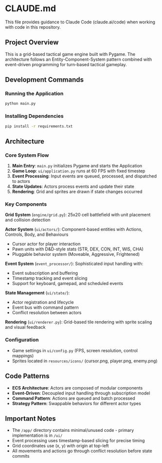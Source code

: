 # CLAUDE.md

This file provides guidance to Claude Code (claude.ai/code) when working with code in this repository.

## Project Overview

This is a grid-based tactical game engine built with Pygame. The architecture follows an Entity-Component-System pattern combined with event-driven programming for turn-based tactical gameplay.

## Development Commands

### Running the Application
```bash
python main.py
```

### Installing Dependencies
```bash
pip install -r requirements.txt
```

## Architecture

### Core System Flow
1. **Main Entry**: `main.py` initializes Pygame and starts the Application
2. **Game Loop**: `ui/application.py` runs at 60 FPS with fixed timestep
3. **Event Processing**: Input events are queued, processed, and dispatched to actors
4. **State Updates**: Actors process events and update their state
5. **Rendering**: Grid and sprites are drawn if state changes occurred

### Key Components

**Grid System** (`engine/grid.py`): 25x20 cell battlefield with unit placement and collision detection

**Actor System** (`ui/actors/`): Component-based entities with Actions, Controls, Body, and Behaviours
- Cursor actor for player interaction
- Pawn units with D&D-style stats (STR, DEX, CON, INT, WIS, CHA)
- Pluggable behavior system (Moveable, Aggressive, Frightened)

**Event System** (`event_processor/`): Sophisticated input handling with:
- Event subscription and buffering
- Timestamp tracking and event slicing
- Support for keyboard, gamepad, and scheduled events

**State Management** (`ui/state/`): 
- Actor registration and lifecycle
- Event bus with command pattern
- Conflict resolution between actors

**Rendering** (`ui/renderer.py`): Grid-based tile rendering with sprite scaling and visual feedback

### Configuration
- Game settings in `ui/config.py` (FPS, screen resolution, control mappings)
- Sprites located in `resources/icons/` (cursor.png, player.png, enemy.png)

## Code Patterns

- **ECS Architecture**: Actors are composed of modular components
- **Event-Driven**: Decoupled input handling through subscription model  
- **Command Pattern**: Actions are queued and batch processed
- **Strategy Pattern**: Swappable behaviors for different actor types

## Important Notes

- The `/app/` directory contains minimal/unused code - primary implementation is in `/ui/`
- Event processing uses timestamp-based slicing for precise timing
- Grid coordinates use (x, y) with origin at top-left
- All movements and actions go through conflict resolution before state commits